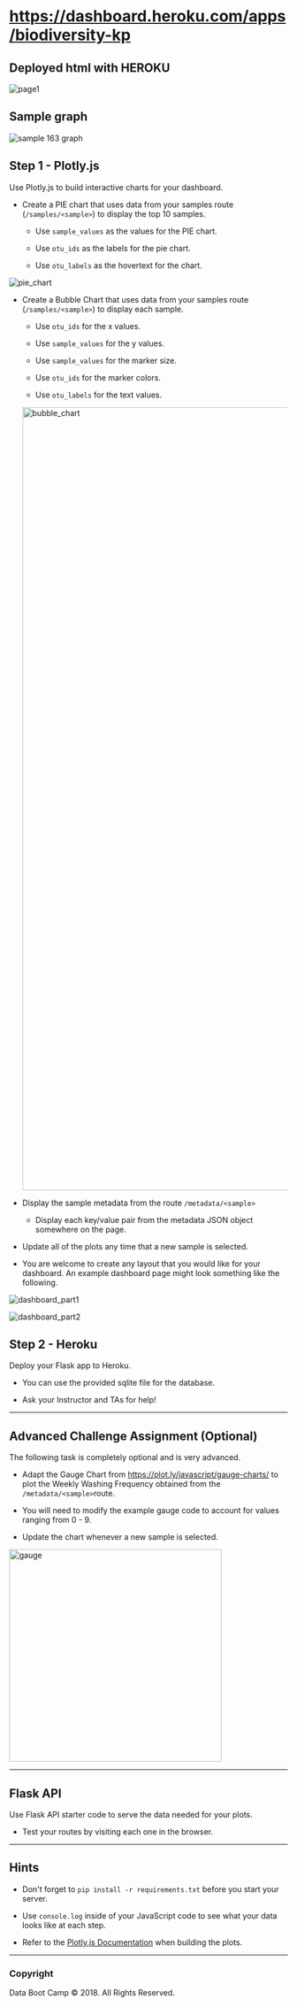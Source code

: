 # https://dashboard.heroku.com/apps/biodiversity-kp
## Deployed html with HEROKU
![page1](https://user-images.githubusercontent.com/46768393/64025369-86038580-cb0a-11e9-932d-41c49de5c460.png)


## Sample graph
![sample 163 graph](https://user-images.githubusercontent.com/46768393/64025374-8b60d000-cb0a-11e9-83d0-aeb9b7dd7a2f.png)


## Step 1 - Plotly.js

Use Plotly.js to build interactive charts for your dashboard.

* Create a PIE chart that uses data from your samples route (`/samples/<sample>`) to display the top 10 samples.

  * Use `sample_values` as the values for the PIE chart.

  * Use `otu_ids` as the labels for the pie chart.

  * Use `otu_labels` as the hovertext for the chart.

 ![pie_chart](https://user-images.githubusercontent.com/46768393/62843448-d9ab4d80-bc87-11e9-9dcc-7755d4fe9c37.png)

* Create a Bubble Chart that uses data from your samples route (`/samples/<sample>`) to display each sample.

  * Use `otu_ids` for the x values.

  * Use `sample_values` for the y values.

  * Use `sample_values` for the marker size.

  * Use `otu_ids` for the marker colors.

  * Use `otu_labels` for the text values.

  <img width="1416" alt="bubble_chart" src="https://user-images.githubusercontent.com/46768393/62843518-550cff00-bc88-11e9-8653-83042eb6afe0.png">

* Display the sample metadata from the route `/metadata/<sample>`

  * Display each key/value pair from the metadata JSON object somewhere on the page.

* Update all of the plots any time that a new sample is selected.

* You are welcome to create any layout that you would like for your dashboard. An example dashboard page might look something like the following.

![dashboard_part1](https://user-images.githubusercontent.com/46768393/62843614-1f1c4a80-bc89-11e9-9494-1ed3b30e791b.png)


![dashboard_part2](https://user-images.githubusercontent.com/46768393/62843615-23486800-bc89-11e9-8df1-14465795e6d3.png)

## Step 2 - Heroku

Deploy your Flask app to Heroku.

* You can use the provided sqlite file for the database.

* Ask your Instructor and TAs for help!

- - -

## Advanced Challenge Assignment (Optional)

The following task is completely optional and is very advanced.

* Adapt the Gauge Chart from <https://plot.ly/javascript/gauge-charts/> to plot the Weekly Washing Frequency obtained from the `/metadata/<sample>`route.

* You will need to modify the example gauge code to account for values ranging from 0 - 9.

* Update the chart whenever a new sample is selected.

<img width="384" alt="gauge" src="https://user-images.githubusercontent.com/46768393/62843554-a3ba9900-bc88-11e9-8ddb-4104c0eb1fe4.png">

- - -

## Flask API

Use Flask API starter code to serve the data needed for your plots.

* Test your routes by visiting each one in the browser.

- - -

## Hints

* Don't forget to `pip install -r requirements.txt` before you start your server.

* Use `console.log` inside of your JavaScript code to see what your data looks like at each step.

* Refer to the [Plotly.js Documentation](https://plot.ly/javascript/) when building the plots.

- - -

### Copyright

Data Boot Camp © 2018. All Rights Reserved.
